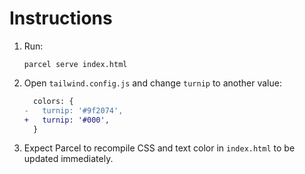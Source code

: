 # Instructions

1. Run:

    ```
    parcel serve index.html
    ```

2. Open `tailwind.config.js` and change `turnip` to another value:

    
    ```diff
      colors: {
    -   turnip: '#9f2074',
    +   turnip: '#000',
      }
    ```

3. Expect Parcel to recompile CSS and text color in `index.html` to be updated immediately.
